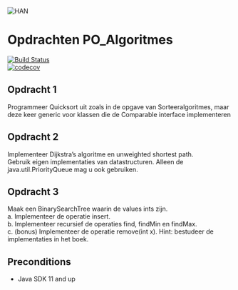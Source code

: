 ![HAN](https://upload.wikimedia.org/wikipedia/commons/e/eb/HAN-merkteken-descriptor.png)

# Opdrachten PO_Algoritmes
[![Build Status](https://travis-ci.com/nickhartjes/ASD-ADPP.svg?token=o31qJmVgceouJCVa8sSz&branch=master)](https://travis-ci.com/nickhartjes/ASD-ADPP)   
[![codecov](https://codecov.io/gh/nickhartjes/ASD-ADPP/branch/master/graph/badge.svg?token=K06sZUhOmk)](https://codecov.io/gh/nickhartjes/ASD-ADPP)

## Opdracht 1      
Programmeer Quicksort uit zoals in de opgave van Sorteeralgoritmes, maar deze keer generic voor klassen die de Comparable<T> interface implementeren

## Opdracht 2   
Implementeer Dijkstra’s algoritme en unweighted shortest path.  
Gebruik eigen implementaties van datastructuren. Alleen de java.util.PriorityQueue mag u ook gebruiken.

## Opdracht 3   
Maak een BinarySearchTree waarin de values ints zijn.  
a.	Implementeer de operatie insert.   
b.	Implementeer recursief de operaties find, findMin en findMax.   
c.  (bonus) Implementeer de operatie remove(int x). Hint: bestudeer de implementaties in het boek.


## Preconditions
- Java SDK 11 and up
